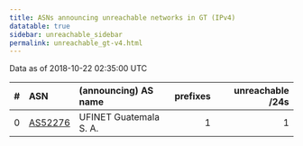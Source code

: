 ```yaml
---
title: ASNs announcing unreachable networks in GT (IPv4)
datatable: true
sidebar: unreachable_sidebar
permalink: unreachable_gt-v4.html
---
```


Data as of 2018-10-22 02:35:00 UTC


<div class="datatable-begin"></div>

|   # | ASN                                    | (announcing) AS name   |   prefixes |   unreachable /24s |
|----:|:---------------------------------------|:-----------------------|-----------:|-------------------:|
|   0 | [AS52276](unreachable_AS52276-v4.html) | UFINET Guatemala S. A. |          1 |                  1 |

<div class="datatable-end"></div>